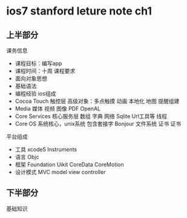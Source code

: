 ios7 stanford leture note ch1 
============
上半部分
--------
课务信息
- 课程目标：编写app
- 课程时间：十周
课程要求
- 面向对象思想
- 基础语法
- 编程经验
ios组成
- Cocoa Touch
触控层
高级对象：多点触摸 动画 本地化 地图 提醒组建 
- Media
媒体
视频 图像 PDF OpenAL 
- Core Services
核心服务层
数组 字典 网络 Sqlite Url工具等 线程
- Core OS
系统核心，unix系统
包含套接字 Bonjour 文件系统 证书 证书

平台组成
- 工具
xcode5 Instruments
- 语言
Objc
- 框架
Foundation Uikit CoreData CoreMotion
- 设计模式
MVC
model view controller

下半部分
--------
基础知识